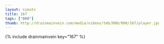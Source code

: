 ```yaml
--- 
layout: sieutv
title: 167
tags: ["000"]
thumb: http://drainmainvein.com/media/videos/tmb/000/000/167/player.jpg
---
```

{% include drainmainvein key="167" %} 
